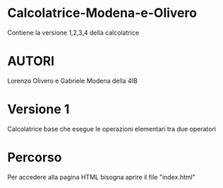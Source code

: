 # Calcolatrice-Modena-e-Olivero

Contiene la versione 1,2,3,4 della calcolatrice

# AUTORI

Lorenzo Olivero e Gabriele Modena della 4IB

# Versione 1

Calcolatrice base che esegue le operazioni elementari tra due operatori

# Percorso

Per accedere alla pagina HTML bisogna aprire il file "index.html"
